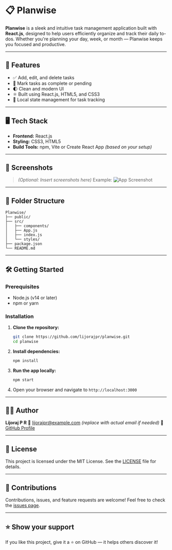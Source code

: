 
# 📋 Planwise

**Planwise** is a sleek and intuitive task management application built with **React.js**, designed to help users efficiently organize and track their daily to-dos. Whether you're planning your day, week, or month — Planwise keeps you focused and productive.

---

## 🚀 Features

* ✅ Add, edit, and delete tasks
* 📌 Mark tasks as complete or pending
* 🌓 Clean and modern UI
* ⚛️ Built using React.js, HTML5, and CSS3
* 💾 Local state management for task tracking

---

## 🖥️ Tech Stack

* **Frontend:** React.js
* **Styling:** CSS3, HTML5
* **Build Tools:** npm, Vite or Create React App *(based on your setup)*

---

## 📸 Screenshots

> *(Optional: Insert screenshots here)*
> Example:
> ![App Screenshot](./screenshots/planwise-home.png)

---

## 📂 Folder Structure

```
Planwise/
├── public/
├── src/
│   ├── components/
│   ├── App.js
│   ├── index.js
│   └── styles/
├── package.json
└── README.md
```

---

## 🛠️ Getting Started

### Prerequisites

* Node.js (v14 or later)
* npm or yarn

### Installation

1. **Clone the repository:**

   ```bash
   git clone https://github.com/lijorajpr/planwise.git
   cd planwise
   ```

2. **Install dependencies:**

   ```bash
   npm install
   ```

3. **Run the app locally:**

   ```bash
   npm start
   ```

4. Open your browser and navigate to `http://localhost:3000`

---

## 🧑‍💻 Author

**Lijoraj P R**
📧 [lijorajpr@example.com](mailto:lijorajpr@example.com) *(replace with actual email if needed)*
🔗 [GitHub Profile](https://github.com/lijorajpr)

---

## 📄 License

This project is licensed under the MIT License. See the [LICENSE](./LICENSE) file for details.

---

## 🙌 Contributions

Contributions, issues, and feature requests are welcome!
Feel free to check the [issues page](https://github.com/lijorajpr/planwise/issues).

---

## ⭐ Show your support

If you like this project, give it a ⭐️ on GitHub — it helps others discover it!
